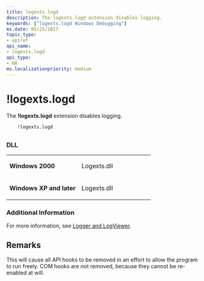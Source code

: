 ```yaml
---
title: logexts.logd
description: The logexts.logd extension disables logging.
keywords: ["logexts.logd Windows Debugging"]
ms.date: 05/23/2017
topic_type:
- apiref
api_name:
- logexts.logd
api_type:
- NA
ms.localizationpriority: medium
---
```


# !logexts.logd


The **!logexts.logd** extension disables logging.

```dbgcmd
    !logexts.logd 
```

## <span id="ddk__logexts_logd_dbg"></span><span id="DDK__LOGEXTS_LOGD_DBG"></span>


### <span id="DLL"></span><span id="dll"></span>DLL

<table>
<colgroup>
<col width="50%" />
<col width="50%" />
</colgroup>
<tbody>
<tr class="odd">
<td align="left"><p><strong>Windows 2000</strong></p></td>
<td align="left"><p>Logexts.dll</p></td>
</tr>
<tr class="even">
<td align="left"><p><strong>Windows XP and later</strong></p></td>
<td align="left"><p>Logexts.dll</p></td>
</tr>
</tbody>
</table>

 

### <span id="Additional_Information"></span><span id="additional_information"></span><span id="ADDITIONAL_INFORMATION"></span>Additional Information

For more information, see [Logger and LogViewer](logger-and-logviewer.md).

Remarks
-------

This will cause all API hooks to be removed in an effort to allow the program to run freely. COM hooks are not removed, because they cannot be re-enabled at will.

 

 





